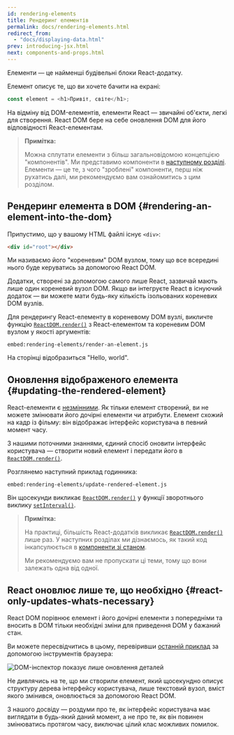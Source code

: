```yaml
---
id: rendering-elements
title: Рендеринг елементів
permalink: docs/rendering-elements.html
redirect_from:
  - "docs/displaying-data.html"
prev: introducing-jsx.html
next: components-and-props.html
---
```


Елементи — це найменші будівельні блоки React-додатку.

Елемент описує те, що ви хочете бачити на екрані:

```js
const element = <h1>Привіт, світе</h1>;
```

На відміну від DOM-елементів, елементи React — звичайні об'єкти, легкі для створення. React DOM бере на себе оновлення DOM для його відповідності React-елементам.

>**Примітка:**
>
>Можна сплутати елементи з більш загальновідомою концепцією "компонентів". Ми представимо компоненти в [наступному розділі](/docs/components-and-props.html). Елементи — це те, з чого "зроблені" компоненти, перш ніж рухатись далі, ми рекомендуємо вам ознайомитись з цим розділом.

## Рендеринг елемента в DOM {#rendering-an-element-into-the-dom}

Припустимо, що у вашому HTML файлі існує `<div>`:

```html
<div id="root"></div>
```

Ми називаємо його "кореневим" DOM вузлом, тому що все всередині нього буде керуватись за допомогою React DOM.

Додатки, створені за допомогою самого лише React, зазвичай мають лише один кореневий вузол DOM. Якщо ви інтегруєте React в існуючий додаток — ви можете мати будь-яку кількість ізольованих кореневих DOM вузлів.

Для рендерингу React-елементу в кореневому DOM вузлі, викличте функцію [`ReactDOM.render()`](/docs/react-dom.html#render) з React-елементом та кореневим DOM вузлом у якості аргументів:

`embed:rendering-elements/render-an-element.js`

[](codepen://rendering-elements/render-an-element)

На сторінці відобразиться "Hello, world".

## Оновлення відображеного елемента {#updating-the-rendered-element}

React-елементи є [незмінними](https://uk.wikipedia.org/wiki/Незмінний_об%27єкт). Як тільки елемент створений, ви не можете змінювати його дочірні елементи чи атрибути. Елемент схожий на кадр із фільму: він відображає інтерфейс користувача в певний момент часу.

З нашими поточними знаннями, єдиний спосіб оновити інтерфейс користувача — створити новий елемент і передати його в [`ReactDOM.render()`](/docs/react-dom.html#render).

Розглянемо наступний приклад годинника:

`embed:rendering-elements/update-rendered-element.js`

[](codepen://rendering-elements/update-rendered-element)

Він щосекунди викликає [`ReactDOM.render()`](/docs/react-dom.html#render) у функції зворотнього виклику [`setInterval()`](https://developer.mozilla.org/uk/docs/Web/API/WindowOrWorkerGlobalScope/setInterval).

>**Примітка:**
>
>На практиці, більшість React-додатків викликає [`ReactDOM.render()`](/docs/react-dom.html#render) лише раз. У наступних розділах ми дізнаємось, як такий код інкапсулюється в [компоненти зі станом](/docs/state-and-lifecycle.html).
>
>Ми рекомендуємо вам не пропускати ці теми, тому що вони залежать одна від одної.

## React оновлює лише те, що необхідно {#react-only-updates-whats-necessary}

React DOM порівнює елемент і його дочірні елементи з попередніми та вносить в DOM тільки необхідні зміни для приведення DOM у бажаний стан.

Ви можете пересвідчитись в цьому, перевіривши [останній приклад](codepen://rendering-elements/update-rendered-element) за допомогою інструментів браузера:

![DOM-інспектор показує лише оновлення деталей](../images/docs/granular-dom-updates.gif)

Не дивлячись на те, що ми створили елемент, який щосекундно описує структуру дерева інтерфейсу користувача, лише текстовий вузол, вміст якого змінився, оновлюється за допомогою React DOM.

З нашого досвіду — роздуми про те, як інтерфейс користувача має виглядати в будь-який даний момент, а не про те, як він повинен змінюватись протягом часу, виключає цілий клас можливих помилок.
